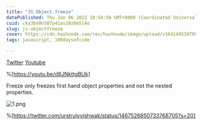 ```yaml
---
title: "JS Object.freeze"
datePublished: Thu Jan 06 2022 18:54:56 GMT+0000 (Coordinated Universal Time)
cuid: cky3bx0o507p41as10z0m5l4o
slug: js-objectfreeze
cover: https://cdn.hashnode.com/res/hashnode/image/upload/v1641495107994/Lf02Q4C7T.png
tags: javascript, 100daysofcode

---
```


 [Twitter](https://twitter.com/urstrulyvishwak/status/1467526850733768705?s=20)   [Youtube](https://youtu.be/d6JNkttgBUk) 


%[https://youtu.be/d6JNkttgBUk]


Freeze only freezes first hand object properties and not the nested properties.

![1.png](https://cdn.hashnode.com/res/hashnode/image/upload/v1641495193216/K7q9hk8fj.png)


%[https://twitter.com/urstrulyvishwak/status/1467526850733768705?s=20]
